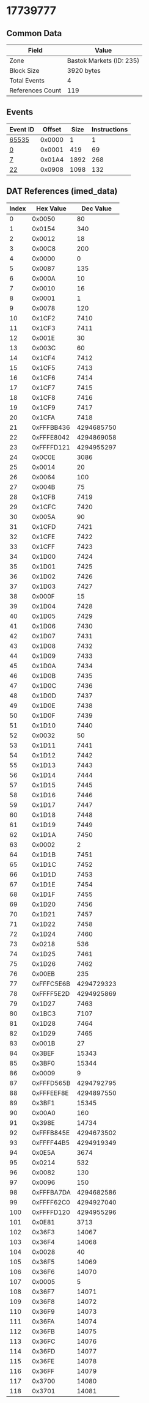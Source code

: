 # 17739777

## Common Data

| Field            | Value                    |
|------------------|--------------------------|
| Zone             | Bastok Markets (ID: 235) |
| Block Size       | 3920 bytes               |
| Total Events     | 4                        |
| References Count | 119                      |

## Events

| Event ID            | Offset   |   Size |   Instructions |
|---------------------|----------|--------|----------------|
| [65535](./65535.md) | 0x0000   |      1 |              1 |
| [0](./0.md)         | 0x0001   |    419 |             69 |
| [7](./7.md)         | 0x01A4   |   1892 |            268 |
| [22](./22.md)       | 0x0908   |   1098 |            132 |

## DAT References (imed_data)

|   Index | Hex Value   |   Dec Value |
|---------|-------------|-------------|
|       0 | 0x0050      |          80 |
|       1 | 0x0154      |         340 |
|       2 | 0x0012      |          18 |
|       3 | 0x00C8      |         200 |
|       4 | 0x0000      |           0 |
|       5 | 0x0087      |         135 |
|       6 | 0x000A      |          10 |
|       7 | 0x0010      |          16 |
|       8 | 0x0001      |           1 |
|       9 | 0x0078      |         120 |
|      10 | 0x1CF2      |        7410 |
|      11 | 0x1CF3      |        7411 |
|      12 | 0x001E      |          30 |
|      13 | 0x003C      |          60 |
|      14 | 0x1CF4      |        7412 |
|      15 | 0x1CF5      |        7413 |
|      16 | 0x1CF6      |        7414 |
|      17 | 0x1CF7      |        7415 |
|      18 | 0x1CF8      |        7416 |
|      19 | 0x1CF9      |        7417 |
|      20 | 0x1CFA      |        7418 |
|      21 | 0xFFFBB436  |  4294685750 |
|      22 | 0xFFFE8042  |  4294869058 |
|      23 | 0xFFFFD121  |  4294955297 |
|      24 | 0x0C0E      |        3086 |
|      25 | 0x0014      |          20 |
|      26 | 0x0064      |         100 |
|      27 | 0x004B      |          75 |
|      28 | 0x1CFB      |        7419 |
|      29 | 0x1CFC      |        7420 |
|      30 | 0x005A      |          90 |
|      31 | 0x1CFD      |        7421 |
|      32 | 0x1CFE      |        7422 |
|      33 | 0x1CFF      |        7423 |
|      34 | 0x1D00      |        7424 |
|      35 | 0x1D01      |        7425 |
|      36 | 0x1D02      |        7426 |
|      37 | 0x1D03      |        7427 |
|      38 | 0x000F      |          15 |
|      39 | 0x1D04      |        7428 |
|      40 | 0x1D05      |        7429 |
|      41 | 0x1D06      |        7430 |
|      42 | 0x1D07      |        7431 |
|      43 | 0x1D08      |        7432 |
|      44 | 0x1D09      |        7433 |
|      45 | 0x1D0A      |        7434 |
|      46 | 0x1D0B      |        7435 |
|      47 | 0x1D0C      |        7436 |
|      48 | 0x1D0D      |        7437 |
|      49 | 0x1D0E      |        7438 |
|      50 | 0x1D0F      |        7439 |
|      51 | 0x1D10      |        7440 |
|      52 | 0x0032      |          50 |
|      53 | 0x1D11      |        7441 |
|      54 | 0x1D12      |        7442 |
|      55 | 0x1D13      |        7443 |
|      56 | 0x1D14      |        7444 |
|      57 | 0x1D15      |        7445 |
|      58 | 0x1D16      |        7446 |
|      59 | 0x1D17      |        7447 |
|      60 | 0x1D18      |        7448 |
|      61 | 0x1D19      |        7449 |
|      62 | 0x1D1A      |        7450 |
|      63 | 0x0002      |           2 |
|      64 | 0x1D1B      |        7451 |
|      65 | 0x1D1C      |        7452 |
|      66 | 0x1D1D      |        7453 |
|      67 | 0x1D1E      |        7454 |
|      68 | 0x1D1F      |        7455 |
|      69 | 0x1D20      |        7456 |
|      70 | 0x1D21      |        7457 |
|      71 | 0x1D22      |        7458 |
|      72 | 0x1D24      |        7460 |
|      73 | 0x0218      |         536 |
|      74 | 0x1D25      |        7461 |
|      75 | 0x1D26      |        7462 |
|      76 | 0x00EB      |         235 |
|      77 | 0xFFFC5E6B  |  4294729323 |
|      78 | 0xFFFF5E2D  |  4294925869 |
|      79 | 0x1D27      |        7463 |
|      80 | 0x1BC3      |        7107 |
|      81 | 0x1D28      |        7464 |
|      82 | 0x1D29      |        7465 |
|      83 | 0x001B      |          27 |
|      84 | 0x3BEF      |       15343 |
|      85 | 0x3BF0      |       15344 |
|      86 | 0x0009      |           9 |
|      87 | 0xFFFD565B  |  4294792795 |
|      88 | 0xFFFEEF8E  |  4294897550 |
|      89 | 0x3BF1      |       15345 |
|      90 | 0x00A0      |         160 |
|      91 | 0x398E      |       14734 |
|      92 | 0xFFFB845E  |  4294673502 |
|      93 | 0xFFFF44B5  |  4294919349 |
|      94 | 0x0E5A      |        3674 |
|      95 | 0x0214      |         532 |
|      96 | 0x0082      |         130 |
|      97 | 0x0096      |         150 |
|      98 | 0xFFFBA7DA  |  4294682586 |
|      99 | 0xFFFF62C0  |  4294927040 |
|     100 | 0xFFFFD120  |  4294955296 |
|     101 | 0x0E81      |        3713 |
|     102 | 0x36F3      |       14067 |
|     103 | 0x36F4      |       14068 |
|     104 | 0x0028      |          40 |
|     105 | 0x36F5      |       14069 |
|     106 | 0x36F6      |       14070 |
|     107 | 0x0005      |           5 |
|     108 | 0x36F7      |       14071 |
|     109 | 0x36F8      |       14072 |
|     110 | 0x36F9      |       14073 |
|     111 | 0x36FA      |       14074 |
|     112 | 0x36FB      |       14075 |
|     113 | 0x36FC      |       14076 |
|     114 | 0x36FD      |       14077 |
|     115 | 0x36FE      |       14078 |
|     116 | 0x36FF      |       14079 |
|     117 | 0x3700      |       14080 |
|     118 | 0x3701      |       14081 |
